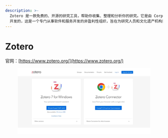 ```yaml
---
description: >-
  Zotero 是一款免费的、开源的研究工具，帮助你收集、整理和分析你的研究。它是由 Corporation for Digital Scholarship
  开发的，这是一个专门从事软件和服务开发的非盈利性组织，旨在为研究人员和文化遗产机构提供服务。有很多有趣的插件，可以自己折腾折腾。
---
```


# Zotero

官网：[https://www.zotero.org/](https://www.zotero.org/)

<figure><img src="../../.gitbook/assets/640.webp" alt=""><figcaption></figcaption></figure>
